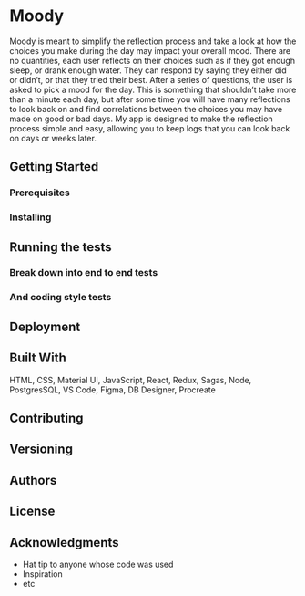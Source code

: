 # Moody

Moody is meant to simplify the reflection process and take a look at how the choices you make during the day may impact your overall mood. There are no quantities, each user reflects on their choices such as if they got enough sleep, or drank enough water. They can respond by saying they either did or didn’t, or that they tried their best. After a series of questions, the user is asked to pick a mood for the day. This is something that shouldn’t take more than a minute each day, but after some time you will have many reflections to look back on and find correlations between the choices you may have made on good or bad days. My app is designed to make the reflection process simple and easy, allowing you to keep logs that you can look back on days or weeks later.

## Getting Started

### Prerequisites

### Installing

## Running the tests

### Break down into end to end tests

### And coding style tests

## Deployment

## Built With
HTML, CSS, Material UI, JavaScript, React, Redux, Sagas, Node, PostgresSQL, VS Code, Figma, DB Designer, Procreate

## Contributing

## Versioning

## Authors

## License

## Acknowledgments

* Hat tip to anyone whose code was used
* Inspiration
* etc
